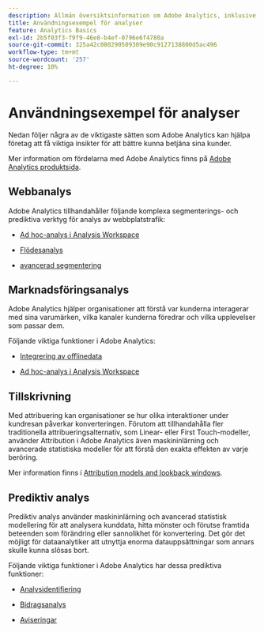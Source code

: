 ```yaml
---
description: Allmän översiktsinformation om Adobe Analytics, inklusive information om Analytics-gränssnittet samt komma igång-information för administratörer, analytiker, användare och utvecklare.
title: Användningsexempel för analyser
feature: Analytics Basics
exl-id: 2b5f03f3-f9f9-46e8-b4ef-0796e6f4780a
source-git-commit: 325a42c080290509309e90c9127138800d5ac496
workflow-type: tm+mt
source-wordcount: '257'
ht-degree: 10%

---
```


# Användningsexempel för analyser

Nedan följer några av de viktigaste sätten som Adobe Analytics kan hjälpa företag att få viktiga insikter för att bättre kunna betjäna sina kunder.

Mer information om fördelarna med Adobe Analytics finns på [Adobe Analytics produktsida](https://business.adobe.com/products/analytics/adobe-analytics.html).

## Webbanalys

Adobe Analytics tillhandahåller följande komplexa segmenterings- och prediktiva verktyg för analys av webbplatstrafik:

* [Ad hoc-analys i Analysis Workspace](/help/analyze/analysis-workspace/home.md)

* [Flödesanalys](/help/analyze/analysis-workspace/visualizations/c-flow/flow.md)

* [avancerad segmentering](/help/components/segmentation/seg-home.md)


## Marknadsföringsanalys

Adobe Analytics hjälper organisationer att förstå var kunderna interagerar med sina varumärken, vilka kanaler kunderna föredrar och vilka upplevelser som passar dem.

Följande viktiga funktioner i Adobe Analytics:

* [Integrering av offlinedata](/help/import/data-sources/overview.md)

* [Ad hoc-analys i Analysis Workspace](/help/analyze/analysis-workspace/home.md)

## Tillskrivning

Med attribuering kan organisationer se hur olika interaktioner under kundresan påverkar konverteringen. Förutom att tillhandahålla fler traditionella attribueringsalternativ, som Linear- eller First Touch-modeller, använder Attribution i Adobe Analytics även maskininlärning och avancerade statistiska modeller för att förstå den exakta effekten av varje beröring.

Mer information finns i [Attribution models and lookback windows](/help/analyze/analysis-workspace/attribution/models.md).

## Prediktiv analys

Prediktiv analys använder maskininlärning och avancerad statistisk modellering för att analysera kunddata, hitta mönster och förutse framtida beteenden som förändring eller sannolikhet för konvertering. Det gör det möjligt för dataanalytiker att utnyttja enorma datauppsättningar som annars skulle kunna slösas bort.

Följande viktiga funktioner i Adobe Analytics har dessa prediktiva funktioner:

* [Analysidentifiering](/help/analyze/analysis-workspace/c-anomaly-detection/anomaly-detection.md)

* [Bidragsanalys](/help/analyze/analysis-workspace/c-anomaly-detection/run-contribution-analysis.md)

* [Aviseringar](/help/components/alerts/alerts-overview.md)
